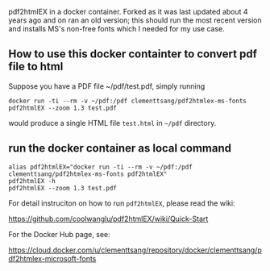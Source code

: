 pdf2htmlEX in a docker container.  Forked as it was last updated about 4 years ago and on ran an old version; this should run the most recent version and installs MS's non-free fonts which I needed for my use case.

## How to use this docker containter to convert pdf file to html
Suppose you have a PDF file ~/pdf/test.pdf, simply running

    docker run -ti --rm -v ~/pdf:/pdf clementtsang/pdf2htmlex-ms-fonts pdf2htmlEX --zoom 1.3 test.pdf

would produce a single HTML file `test.html` in `~/pdf` directory.

## run the docker container as local command

    alias pdf2htmlEX="docker run -ti --rm -v ~/pdf:/pdf clementtsang/pdf2htmlex-ms-fonts pdf2htmlEX"
    pdf2htmlEX -h 
    pdf2htmlEX --zoom 1.3 test.pdf

For detail instruciton on how to run `pdf2htmlEX`, please read the wiki:

<https://github.com/coolwanglu/pdf2htmlEX/wiki/Quick-Start>

For the Docker Hub page, see:

<https://cloud.docker.com/u/clementtsang/repository/docker/clementtsang/pdf2htmlex-microsoft-fonts>
